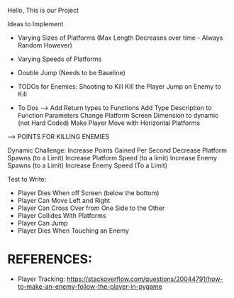 Hello, This is our Project



Ideas to Implement
- Varying Sizes of Platforms (Max Length Decreases over time - Always Random However)
- Varying Speeds of Platforms
- Double Jump (Needs to be Baseline)


- TODOs for Enemies:
Shooting to Kill
Kill the Player
Jump on Enemy to Kill

- To Dos --> 
Add Return types to Functions
Add Type Description to Function Parameters
Change Platform Screen Dimension to dynamic (not Hard Coded)
Make Player Move with Horizontal Platforms

--> POINTS FOR KILLING ENEMIES

Dynamic Challenge:
Increase Points Gained Per Second
Decrease Platform Spawns (to a Limit)
Increase Platform Speed (to a limit)
Increase Enemy Spawns (to a Limit)
Increase Enemy Speed (To a Limit)



Test to Write:
- Player Dies When off Screen (below the bottom)
- Player Can Move Left and Right
- Player Can Cross Over from One Side to the Other
- Player Collides With Platforms
- Player Can Jump
- Player Dies When Touching an Enemy




# REFERENCES:

- Player Tracking: https://stackoverflow.com/questions/20044791/how-to-make-an-enemy-follow-the-player-in-pygame 